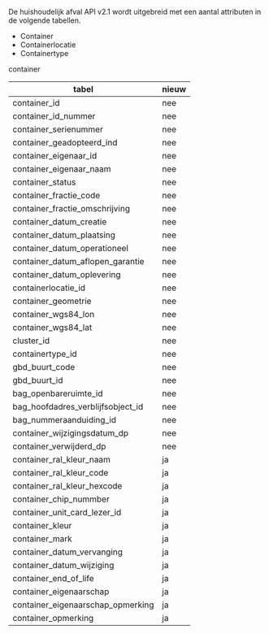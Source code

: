 De huishoudelijk afval API v2.1 wordt uitgebreid met een aantal attributen in de volgende tabellen.
- Container
- Containerlocatie
- Containertype

container

| tabel                  | nieuw   | 
|------------------------|----------------|
|container_id            |   nee |
|container_id_nummer    |       nee       |                            
|container_serienummer  | nee   |               
container_geadopteerd_ind  | nee   |
container_eigenaar_id  | nee   |
container_eigenaar_naam  | nee   |
container_status  | nee   |
container_fractie_code  | nee   |
container_fractie_omschrijving  | nee   |
container_datum_creatie  | nee   |
container_datum_plaatsing  | nee   |
container_datum_operationeel  | nee   |
container_datum_aflopen_garantie  | nee   |
container_datum_oplevering  | nee   |
containerlocatie_id  | nee   |
container_geometrie  | nee   |
container_wgs84_lon  | nee   |
container_wgs84_lat  | nee   |
cluster_id  | nee   |
containertype_id  | nee   |
gbd_buurt_code  | nee   |
gbd_buurt_id  | nee   |
bag_openbareruimte_id  | nee   |
bag_hoofdadres_verblijfsobject_id  | nee   |
bag_nummeraanduiding_id  | nee   |
container_wijzigingsdatum_dp  | nee   |
container_verwijderd_dp  | nee   |
container_ral_kleur_naam  | ja   |
container_ral_kleur_code  | ja   |
container_ral_kleur_hexcode  | ja   |
container_chip_nummber  | ja   |
container_unit_card_lezer_id  | ja   |
container_kleur  | ja   |
container_mark  | ja   |
container_datum_vervanging  | ja   |
container_datum_wijziging  | ja   |
container_end_of_life  | ja   |
container_eigenaarschap  | ja   |
container_eigenaarschap_opmerking  | ja   |
container_opmerking  | ja   |
     
